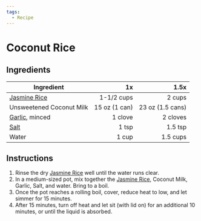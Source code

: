 ```yaml
---
tags:
  - Recipe
---
```

# Coconut Rice

## Ingredients

| Ingredient                     |            1x |             1.5x |
| ------------------------------ | -------------:| ----------------:|
| [Jasmine Rice](/food/ingredients/rice.md#jasmine-rice) |    1-1/2 cups |           2 cups |
| Unsweetened Coconut Milk   | 15 oz (1 can) | 23 oz (1.5 cans) |
| [Garlic](/food/ingredients/garlic.md), minced             |       1 clove |         2 cloves |
| [Salt](/food/ingredients/salt.md)                       |         1 tsp |          1.5 tsp |
| Water                          |         1 cup |         1.5 cups |

## Instructions

1. Rinse the dry [Jasmine Rice](/food/ingredients/rice.md#jasmine-rice) well until the water runs clear.
2. In a medium-sized pot, mix together the [Jasmine Rice](/food/ingredients/rice.md#jasmine-rice), Coconut Milk, Garlic, Salt, and water. Bring to a boil.
3. Once the pot reaches a rolling boil, cover, reduce heat to low, and let simmer for 15 minutes.
4. After 15 minutes, turn off heat and let sit (with lid on) for an additional 10 minutes, or until the liquid is absorbed.
